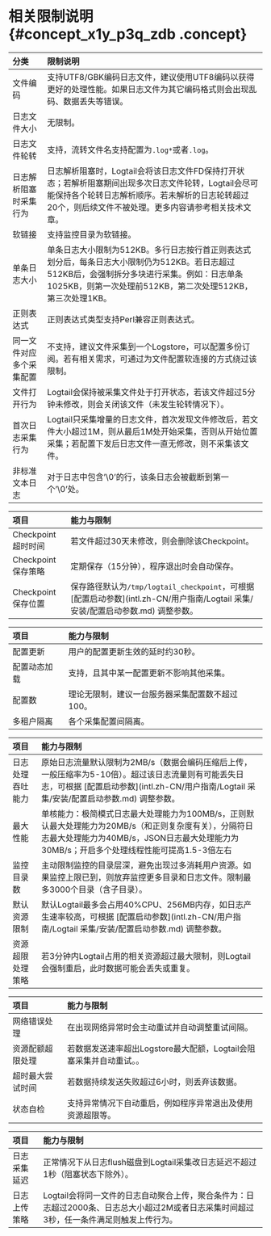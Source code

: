 # 相关限制说明 {#concept_x1y_p3q_zdb .concept}

|分类|限制说明|
|:-|:---|
|文件编码|支持UTF8/GBK编码日志文件，建议使用UTF8编码以获得更好的处理性能。如果日志文件为其它编码格式则会出现乱码、数据丢失等错误。|
|日志文件大小|无限制。|
|日志文件轮转|支持，流转文件名支持配置为`.log*`或者`.log`。|
|日志解析阻塞时采集行为|日志解析阻塞时，Logtail会将该日志文件FD保持打开状态；若解析阻塞期间出现多次日志文件轮转，Logtail会尽可能保持各个轮转日志解析顺序。若未解析的日志轮转超过20个，则后续文件不被处理。更多内容请参考相关技术文章。|
|软链接|支持监控目录为软链接。|
|单条日志大小|单条日志大小限制为512KB。多行日志按行首正则表达式划分后，每条日志大小限制仍为512KB。若日志超过512KB后，会强制拆分多块进行采集。例如：日志单条1025KB，则第一次处理前512KB，第二次处理512KB，第三次处理1KB。|
|正则表达式|正则表达式类型支持Perl兼容正则表达式。|
|同一文件对应多个采集配置|不支持，建议文件采集到一个Logstore，可以配置多份订阅。若有相关需求，可通过为文件配置软连接的方式绕过该限制。|
|文件打开行为|Logtail会保持被采集文件处于打开状态，若该文件超过5分钟未修改，则会关闭该文件（未发生轮转情况下）。|
|首次日志采集行为|Logtail只采集增量的日志文件，首次发现文件修改后，若文件大小超过1M，则从最后1M处开始采集，否则从开始位置采集；若配置下发后日志文件一直无修改，则不采集该文件。|
|非标准文本日志|对于日志中包含’\\0’的行，该条日志会被截断到第一个’\\0’处。|

|项目|能力与限制|
|:-|:----|
|Checkpoint超时时间|若文件超过30天未修改，则会删除该Checkpoint。|
|Checkpoint保存策略|定期保存（15分钟），程序退出时会自动保存。|
|Checkpoint保存位置|保存路径默认为`/tmp/logtail_checkpoint`，可根据 [配置启动参数](intl.zh-CN/用户指南/Logtail 采集/安装/配置启动参数.md) 调整参数。|

|项目|能力与限制|
|:-|:----|
|配置更新|用户的配置更新生效的延时约30秒。|
|配置动态加载|支持，且其中某一配置更新不影响其他采集。|
|配置数|理论无限制，建议一台服务器采集配置数不超过100。|
|多租户隔离|各个采集配置间隔离。|

|项目|能力与限制|
|:-|:----|
|日志处理吞吐能力|原始日志流量默认限制为2MB/s（数据会编码压缩后上传，一般压缩率为5-10倍）。超过该日志流量则有可能丢失日志，可根据 [配置启动参数](intl.zh-CN/用户指南/Logtail 采集/安装/配置启动参数.md) 调整参数。|
|最大性能|单核能力：极简模式日志最大处理能力为100MB/s，正则默认最大处理能力为20MB/s（和正则复杂度有关），分隔符日志最大处理能力为40MB/s，JSON日志最大处理能力为30MB/s；开启多个处理线程性能可提高1.5-3倍左右|
|监控目录数|主动限制监控的目录层深，避免出现过多消耗用户资源。如果监控上限已到，则放弃监控更多目录和日志文件。限制最多3000个目录（含子目录）。|
|默认资源限制|默认Logtail最多会占用40%CPU、256MB内存，如日志产生速率较高，可根据 [配置启动参数](intl.zh-CN/用户指南/Logtail 采集/安装/配置启动参数.md) 调整参数。|
|资源超限处理策略|若3分钟内Logtail占用的相关资源超过最大限制，则Logtail会强制重启，此时数据可能会丢失或重复。|

|项目|能力与限制|
|:-|:----|
|网络错误处理|在出现网络异常时会主动重试并自动调整重试间隔。|
|资源配额超限处理|若数据发送速率超出Logstore最大配额，Logtail会阻塞采集并自动重试。。|
|超时最大尝试时间|若数据持续发送失败超过6小时，则丢弃该数据。|
|状态自检|支持异常情况下自动重启，例如程序异常退出及使用资源超限等。|

|项目|能力与限制|
|:-|:----|
|日志采集延迟|正常情况下从日志flush磁盘到Logtail采集改日志延迟不超过1秒（阻塞状态下除外）。|
|日志上传策略|Logtail会将同一文件的日志自动聚合上传，聚合条件为：日志超过2000条、日志总大小超过2M或者日志采集时间超过3秒，任一条件满足则触发上传行为。|

